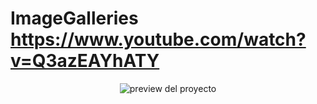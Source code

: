# ImageGalleries https://www.youtube.com/watch?v=Q3azEAYhATY
<p align="center">
  <img src="preview.png" alt="preview del proyecto" max-width="1600">
</p>